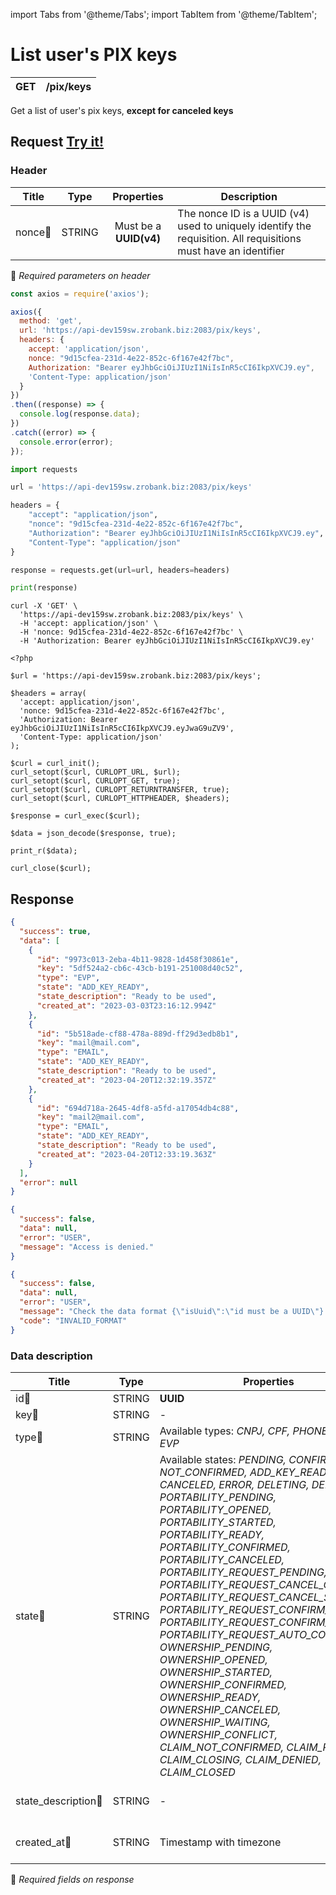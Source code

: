 import Tabs from '@theme/Tabs';
import TabItem from '@theme/TabItem';

# List user's PIX keys

| GET       | /pix/keys          |
| --------- | -------------------|


Get a list of user's pix keys, **except for canceled keys**


## Request <a href="https://api-dev159sw.zrobank.biz:2083/api/" class="try-btn">Try it!</a>

### Header

| Title                      | Type       | Properties                       | Description |
| ---------------------------| :---------:|:-------------------------------: |----------------------------------------------------------------------------------------------------------------|
| nonce:small_orange_diamond:| STRING     | Must be a **UUID(v4)**           | The nonce ID is a UUID (v4) used to uniquely identify the requisition. All requisitions must have an identifier|
:small_orange_diamond: *Required parameters on header*


<Tabs>
<TabItem value="js" label="NodeJS">

```js title=Axios
const axios = require('axios');

axios({
  method: 'get',
  url: 'https://api-dev159sw.zrobank.biz:2083/pix/keys',
  headers: {
    accept: 'application/json',
    nonce: "9d15cfea-231d-4e22-852c-6f167e42f7bc",
    Authorization: "Bearer eyJhbGciOiJIUzI1NiIsInR5cCI6IkpXVCJ9.ey",
    'Content-Type: application/json'
  }
})
.then((response) => {
  console.log(response.data);
})
.catch((error) => {
  console.error(error);
});
```
</TabItem>
<TabItem value="py" label="Python">

```python title=Requests
import requests

url = 'https://api-dev159sw.zrobank.biz:2083/pix/keys'

headers = {
    "accept": "application/json",
    "nonce": "9d15cfea-231d-4e22-852c-6f167e42f7bc",
    "Authorization": "Bearer eyJhbGciOiJIUzI1NiIsInR5cCI6IkpXVCJ9.ey",
    "Content-Type": "application/json"
}

response = requests.get(url=url, headers=headers)

print(response)
```
</TabItem>
<TabItem value="shell" label="Shell">

```shell title=CURL
curl -X 'GET' \
  'https://api-dev159sw.zrobank.biz:2083/pix/keys' \
  -H 'accept: application/json' \
  -H 'nonce: 9d15cfea-231d-4e22-852c-6f167e42f7bc' \
  -H 'Authorization: Bearer eyJhbGciOiJIUzI1NiIsInR5cCI6IkpXVCJ9.ey'
```
</TabItem>
<TabItem value="php" label="PHP">

```shell title=CURL
<?php

$url = 'https://api-dev159sw.zrobank.biz:2083/pix/keys';

$headers = array(
  'accept: application/json',
  'nonce: 9d15cfea-231d-4e22-852c-6f167e42f7bc',
  'Authorization: Bearer eyJhbGciOiJIUzI1NiIsInR5cCI6IkpXVCJ9.eyJwaG9uZV9',
  'Content-Type: application/json'
);

$curl = curl_init();
curl_setopt($curl, CURLOPT_URL, $url);
curl_setopt($curl, CURLOPT_GET, true);
curl_setopt($curl, CURLOPT_RETURNTRANSFER, true);
curl_setopt($curl, CURLOPT_HTTPHEADER, $headers);

$response = curl_exec($curl);

$data = json_decode($response, true);

print_r($data);

curl_close($curl);
```
</TabItem>
</Tabs>

## Response


<Tabs>
<TabItem value="200" label="201">

```json  title=/pix/keys
{
  "success": true,
  "data": [
    {
      "id": "9973c013-2eba-4b11-9828-1d458f30861e",
      "key": "5df524a2-cb6c-43cb-b191-251008d40c52",
      "type": "EVP",
      "state": "ADD_KEY_READY",
      "state_description": "Ready to be used",
      "created_at": "2023-03-03T23:16:12.994Z"
    },
    {
      "id": "5b518ade-cf88-478a-889d-ff29d3edb8b1",
      "key": "mail@mail.com",
      "type": "EMAIL",
      "state": "ADD_KEY_READY",
      "state_description": "Ready to be used",
      "created_at": "2023-04-20T12:32:19.357Z"
    },
    {
      "id": "694d718a-2645-4df8-a5fd-a17054db4c88",
      "key": "mail2@mail.com",
      "type": "EMAIL",
      "state": "ADD_KEY_READY",
      "state_description": "Ready to be used",
      "created_at": "2023-04-20T12:33:19.363Z"
    }
  ],
  "error": null
}
```
</TabItem>
<TabItem value="401" label="401">

```json  title=/pix/keys
{
  "success": false,
  "data": null,
  "error": "USER",
  "message": "Access is denied."
}
```
</TabItem>
<TabItem value="422" label="422">

```json  title=/pix/keys
{
  "success": false,
  "data": null,
  "error": "USER",
  "message": "Check the data format {\"isUuid\":\"id must be a UUID\"} and try again.",
  "code": "INVALID_FORMAT"
}
```
</TabItem>
</Tabs>

### Data description

| Title                             | Type       |Properties                                       | Description                        |
| --------------------------------  |:----------:|-----------------------------------------------| ---------------------------------- |
| id:small_orange_diamond:          | STRING     | **UUID**                                        | PIX key ID                         |
| key:small_orange_diamond:         | STRING     | -                                               | PIX key                            |
| type:small_orange_diamond:        | STRING     | Available types: *CNPJ, CPF, PHONE, EMAIL, EVP* | PIX Key type                       |
| state:small_orange_diamond:       | STRING     | Available states: *PENDING, CONFIRMED, NOT_CONFIRMED, ADD_KEY_READY, READY, CANCELED, ERROR, DELETING, DELETED, PORTABILITY_PENDING, PORTABILITY_OPENED, PORTABILITY_STARTED, PORTABILITY_READY, PORTABILITY_CONFIRMED, PORTABILITY_CANCELED, PORTABILITY_REQUEST_PENDING, PORTABILITY_REQUEST_CANCEL_OPENED, PORTABILITY_REQUEST_CANCEL_STARTED, PORTABILITY_REQUEST_CONFIRM_OPENED, PORTABILITY_REQUEST_CONFIRM_STARTED, PORTABILITY_REQUEST_AUTO_CONFIRMED, OWNERSHIP_PENDING, OWNERSHIP_OPENED, OWNERSHIP_STARTED, OWNERSHIP_CONFIRMED, OWNERSHIP_READY, OWNERSHIP_CANCELED, OWNERSHIP_WAITING, OWNERSHIP_CONFLICT, CLAIM_NOT_CONFIRMED, CLAIM_PENDING, CLAIM_CLOSING, CLAIM_DENIED, CLAIM_CLOSED*       | PIX key state                      |
| state_description:small_orange_diamond:  | STRING     | -                         | Pix key state translated    |
| created_at:small_orange_diamond:  | STRING     | Timestamp with timezone                         | PIX key created date               |

:small_orange_diamond: *Required fields on response*